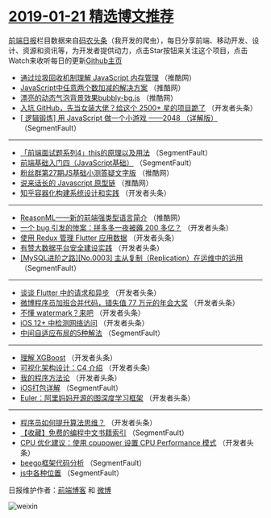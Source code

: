 # [2019-01-21 精选博文推荐](http://hao.caibaojian.com/date/2019/01/21)

[前端日报](http://caibaojian.com/c/news)栏目数据来自[码农头条](http://hao.caibaojian.com/)（我开发的爬虫），每日分享前端、移动开发、设计、资源和资讯等，为开发者提供动力，点击Star按钮来关注这个项目，点击Watch来收听每日的更新[Github主页](https://github.com/kujian/frontendDaily)
* [通过垃圾回收机制理解 JavaScript 内存管理](http://hao.caibaojian.com/98568.html) （推酷网）
* [JavaScript中任意两个数加减的解决方案](http://hao.caibaojian.com/98570.html) （推酷网）
* [漂亮的动态气泡背景效果bubbly-bg.js](http://hao.caibaojian.com/98572.html) （推酷网）
* [入坑 GitHub，先当女装大佬？给这个 2500+ 星的项目跪了](http://hao.caibaojian.com/98525.html) （开发者头条）
* [[ 逻辑锻炼] 用 JavaScript 做一个小游戏 ——2048 （详解版）](http://hao.caibaojian.com/98517.html) （SegmentFault）

***
* [「前端面试题系列4」this的原理以及用法](http://hao.caibaojian.com/98507.html) （SegmentFault）
* [前端基础入门四（JavaScript基础）](http://hao.caibaojian.com/98518.html) （SegmentFault）
* [粉丝群第27期JS基础小测答疑文字版](http://hao.caibaojian.com/98571.html) （推酷网）
* [说来话长的 Javascript 原型链](http://hao.caibaojian.com/98565.html) （推酷网）
* [知乎容器化构建系统设计和实践](http://hao.caibaojian.com/98536.html) （开发者头条）

***
* [ReasonML——新的前端强类型语言简介](http://hao.caibaojian.com/98566.html) （推酷网）
* [一个 bug 引发的惨案：拼多多一夜被薅 200 多亿？](http://hao.caibaojian.com/98526.html) （开发者头条）
* [使用 Redux 管理 Flutter 应用数据](http://hao.caibaojian.com/98537.html) （开发者头条）
* [有赞大数据平台安全建设实践](http://hao.caibaojian.com/98529.html) （开发者头条）
* [[MySQL进阶之路][No.0003] 主从复制（Replication）在运维中的运用](http://hao.caibaojian.com/98508.html) （SegmentFault）

***
* [谈谈 Flutter 中的请求和异步](http://hao.caibaojian.com/98540.html) （开发者头条）
* [微博程序员加班合并代码，错失值 77 万元的年会大奖](http://hao.caibaojian.com/98531.html) （开发者头条）
* [不懂 watermark？来吧](http://hao.caibaojian.com/98542.html) （开发者头条）
* [iOS 12+ 中检测网络访问](http://hao.caibaojian.com/98533.html) （开发者头条）
* [中间自适应布局的5种解法](http://hao.caibaojian.com/98512.html) （SegmentFault）

***
* [理解 XGBoost](http://hao.caibaojian.com/98544.html) （开发者头条）
* [可视化架构设计：C4 介绍](http://hao.caibaojian.com/98523.html) （开发者头条）
* [我的程序方法论](http://hao.caibaojian.com/98534.html) （开发者头条）
* [iOS打包详解](http://hao.caibaojian.com/98513.html) （SegmentFault）
* [Euler：阿里妈妈开源的图深度学习框架](http://hao.caibaojian.com/98545.html) （开发者头条）

***
* [程序员如何提升算法思维？](http://hao.caibaojian.com/98524.html) （开发者头条）
* [【收藏】免费的编程中文书籍索引](http://hao.caibaojian.com/98503.html) （SegmentFault）
* [CPU 优化建议：使用 cpupower 设置 CPU Performance 模式](http://hao.caibaojian.com/98535.html) （开发者头条）
* [beego框架代码分析](http://hao.caibaojian.com/98514.html) （SegmentFault）
* [js中各种位置](http://hao.caibaojian.com/98504.html) （SegmentFault）

日报维护作者：[前端博客](http://caibaojian.com/) 和 [微博](http://caibaojian.com/go/weibo)

![weixin](https://user-images.githubusercontent.com/3055447/38468989-651132ac-3b80-11e8-8e6b-15122322a9d7.png)